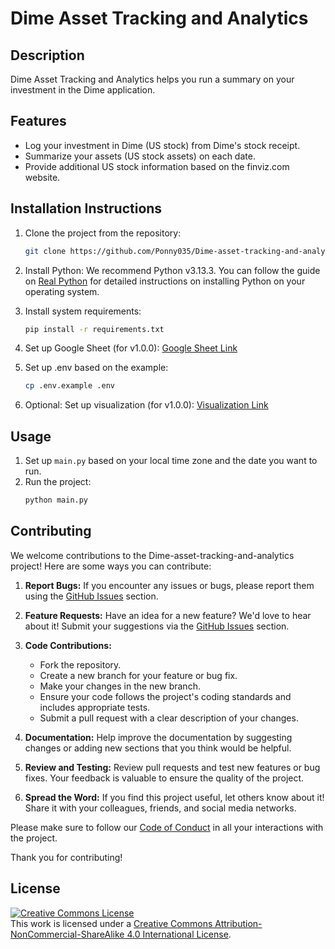 # Dime Asset Tracking and Analytics

## Description
Dime Asset Tracking and Analytics helps you run a summary on your investment in the Dime application.

## Features
- Log your investment in Dime (US stock) from Dime's stock receipt.
- Summarize your assets (US stock assets) on each date.
- Provide additional US stock information based on the finviz.com website.

## Installation Instructions
1. Clone the project from the repository:
    ```sh
    git clone https://github.com/Ponny035/Dime-asset-tracking-and-analytics.git
    ```
2. Install Python:
   We recommend Python v3.13.3. You can follow the guide on [Real Python](https://realpython.com/installing-python/) for detailed instructions on installing Python on your operating system.

3. Install system requirements:
    ```sh
    pip install -r requirements.txt
    ```
4. Set up Google Sheet (for v1.0.0):
   [Google Sheet Link](https://docs.google.com/spreadsheets/d/1NFUh-1MYeRrTTz9rFvLhIpFDu3EMzaWTG5hKF6gW5cM/edit?usp=sharing)
5. Set up .env based on the example:
    ```sh
    cp .env.example .env
    ```
6. Optional: Set up visualization (for v1.0.0):
   [Visualization Link](https://lookerstudio.google.com/reporting/4accde1c-47a9-49fe-aec0-b83c6ddcffb9)

## Usage
1. Set up `main.py` based on your local time zone and the date you want to run.
2. Run the project:
    ```sh
    python main.py
    ```

## Contributing

We welcome contributions to the Dime-asset-tracking-and-analytics project! Here are some ways you can contribute:

1. **Report Bugs:** If you encounter any issues or bugs, please report them using the [GitHub Issues](https://github.com/Ponny035/Dime-asset-tracking-and-analytics/issues) section.

2. **Feature Requests:** Have an idea for a new feature? We'd love to hear about it! Submit your suggestions via the [GitHub Issues](https://github.com/Ponny035/Dime-asset-tracking-and-analytics/issues) section.

3. **Code Contributions:**
   - Fork the repository.
   - Create a new branch for your feature or bug fix.
   - Make your changes in the new branch.
   - Ensure your code follows the project's coding standards and includes appropriate tests.
   - Submit a pull request with a clear description of your changes.

4. **Documentation:** Help improve the documentation by suggesting changes or adding new sections that you think would be helpful.

5. **Review and Testing:** Review pull requests and test new features or bug fixes. Your feedback is valuable to ensure the quality of the project.

6. **Spread the Word:** If you find this project useful, let others know about it! Share it with your colleagues, friends, and social media networks.

Please make sure to follow our [Code of Conduct](link-to-code-of-conduct) in all your interactions with the project.

Thank you for contributing!
## License
<a rel="license" href="http://creativecommons.org/licenses/by-nc-sa/4.0/"><img alt="Creative Commons License" style="border-width:0" src="https://i.creativecommons.org/l/by-nc-sa/4.0/88x31.png" /></a><br />
This work is licensed under a <a rel="license" href="http://creativecommons.org/licenses/by-nc-sa/4.0/">Creative Commons Attribution-NonCommercial-ShareAlike 4.0 International License</a>.